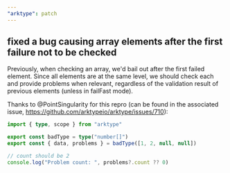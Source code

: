 ```yaml
---
"arktype": patch
---
```


## fixed a bug causing array elements after the first failure not to be checked

Previously, when checking an array, we'd bail out after the first failed element. Since all elements are at the same level, we should check each and provide problems when relevant, regardless of the validation result of previous elements (unless in failFast mode).

Thanks to @PointSingularity for this repro (can be found in the associated issue, https://github.com/arktypeio/arktype/issues/710):

```ts
import { type, scope } from "arktype"

export const badType = type("number[]")
export const { data, problems } = badType([1, 2, null, null])

// count should be 2
console.log("Problem count: ", problems?.count ?? 0)
```
